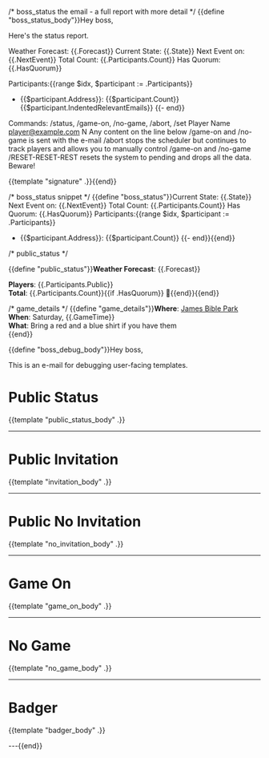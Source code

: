 /* boss_status the email - a full report with more detail */
{{define "boss_status_body"}}Hey boss,

Here's the status report.

Weather Forecast: {{.Forecast}}
Current State: {{.State}}
Next Event on: {{.NextEvent}}
Total Count: {{.Participants.Count}}
Has Quorum: {{.HasQuorum}}

Participants:{{range $idx, $participant := .Participants}}
- {{$participant.Address}}: {{$participant.Count}}
{{$participant.IndentedRelevantEmails}}
{{- end}}

Commands: /status, /game-on, /no-game, /abort, /set Player Name <player@example.com> N
Any content on the line below /game-on and /no-game is sent with the e-mail
/abort stops the scheduler but continues to track players and allows you to manually control /game-on and /no-game
/RESET-RESET-REST resets the system to pending and drops all the data.  Beware!

{{template "signature" .}}{{end}}

/* boss_status snippet */
{{define "boss_status"}}Current State: {{.State}}
Next Event on: {{.NextEvent}}
Total Count: {{.Participants.Count}}
Has Quorum: {{.HasQuorum}}
Participants:{{range $idx, $participant := .Participants}}
- {{$participant.Address}}: {{$participant.Count}}
{{- end}}{{end}}


/* public_status */

{{define "public_status"}}**Weather Forecast**: {{.Forecast}}

**Players**: {{.Participants.Public}}<br>
**Total**: {{.Participants.Count}}{{if .HasQuorum}} 🎉{{end}}{{end}}

/* game_details */
{{define "game_details"}}**Where**: [James Bible Park](https://maps.app.goo.gl/P1vm2nkZdYLGZbxb9)<br>
**When**: Saturday, {{.GameTime}}<br>
**What**: Bring a red and a blue shirt if you have them<br>{{end}}

{{define "boss_debug_body"}}Hey boss,

This is an e-mail for debugging user-facing templates.

# Public Status

{{template "public_status_body" .}}

---

# Public Invitation

{{template "invitation_body" .}}

---

# Public No Invitation

{{template "no_invitation_body" .}}

---

# Game On

{{template "game_on_body" .}}

---

# No Game

{{template "no_game_body" .}}

---

# Badger

{{template "badger_body" .}}

---{{end}}